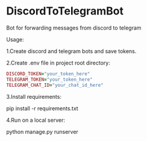 # DiscordToTelegramBot
Bot for forwarding messages from discord to telegram

Usage: 

1.Create discord and telegram bots and save tokens.

2.Create .env file in project root directory:
```rb
DISCORD_TOKEN="your_token_here"
TELEGRAM_TOKEN="your_token_here"
TELEGRAM_CHAT_ID="your_chat_id_here"
```

3.Install requirements:

pip install -r requirements.txt


4.Run on a local server:

python manage.py runserver


